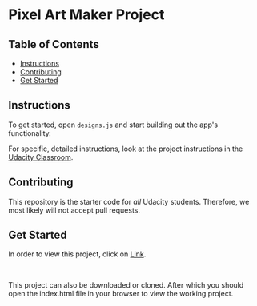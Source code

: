 # Pixel Art Maker Project

## Table of Contents

* [Instructions](#instructions)
* [Contributing](#contributing)
* [Get Started](#getstarted)

## Instructions

To get started, open `designs.js` and start building out the app's functionality.

For specific, detailed instructions, look at the project instructions in the [Udacity Classroom](https://classroom.udacity.com/me).

## Contributing

This repository is the starter code for _all_ Udacity students. Therefore, we most likely will not accept pull requests.

## Get Started

In order to view this project, click on [Link](https://drpompin.github.io/udacity-pixel-art-maker-project/).

<br/>

This project can also be downloaded or cloned. After which you should open the index.html file in your browser to view the working project.